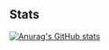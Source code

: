 ## Stats
[![Anurag's GitHub stats](https://github-readme-stats.vercel.app/api?username=Flaviongas)](https://github.com/anuraghazra/github-readme-stats)
